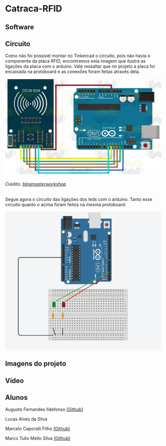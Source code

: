 # Catraca-RFID

## Software

## Circuito
Como não foi possível montar no Tinkercad o circuito, pois não havia o componente da placa RFID, encontramos esta imagem que ilustra as ligações da placa com o arduino. Vale ressaltar que no projeto a placa foi encaixada na protoboard e as conexṍes foram feitas através dela.

  
![Circuito do Arduino com a placa RFID](./figs/circuito_rfid.jpg)
###### Crédito: [blogmasterworkshop](https://blogmasterwalkershop.com.br/wp-content/uploads/2018/06/img01_como_usar_com_arduino_-_kit_rfid_mfrc522_uno_mega_2560_nano_controle_acesso_automacao_residencial.jpg)

Segue agora o circuito das ligações dos leds com o arduino. Tanto esse circuito quanto o acima foram feitos na mesma protoboard.

![Circuito do Arduino com os leds](./figs/circuito_led.png)

## Imagens do projeto

## Vídeo

## Alunos
Augusto Fernandes Ildefonso [(Github)](https://github.com/Augusto-Ildefonso)  

Lucas Alves da Silva  

Marcelo Caporalli Filho [(Github)](https://github.com/MarceloCFilho)  

Marco Tulio Mello Silva [(Github)](https://github.com/Marco-Normal)
